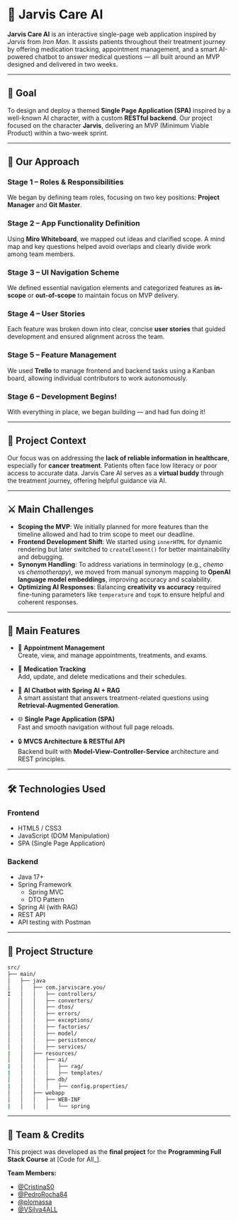# 💊 Jarvis Care AI

**Jarvis Care AI** is an interactive single-page web application inspired by *Jarvis* from *Iron Man*. It assists patients throughout their treatment journey by offering medication tracking, appointment management, and a smart AI-powered chatbot to answer medical questions — all built around an MVP designed and delivered in two weeks.

---

## 🎯 Goal

To design and deploy a themed **Single Page Application (SPA)** inspired by a well-known AI character, with a custom **RESTful backend**. Our project focused on the character **Jarvis**, delivering an MVP (Minimum Viable Product) within a two-week sprint.

---

## 🚀 Our Approach

### Stage 1 – Roles & Responsibilities  
We began by defining team roles, focusing on two key positions: **Project Manager** and **Git Master**.

### Stage 2 – App Functionality Definition  
Using **Miro Whiteboard**, we mapped out ideas and clarified scope. A mind map and key questions helped avoid overlaps and clearly divide work among team members.

### Stage 3 – UI Navigation Scheme  
We defined essential navigation elements and categorized features as **in-scope** or **out-of-scope** to maintain focus on MVP delivery.

### Stage 4 – User Stories  
Each feature was broken down into clear, concise **user stories** that guided development and ensured alignment across the team.

### Stage 5 – Feature Management  
We used **Trello** to manage frontend and backend tasks using a Kanban board, allowing individual contributors to work autonomously.

### Stage 6 – Development Begins!  
With everything in place, we began building — and had fun doing it!

---

## 🧠 Project Context

Our focus was on addressing the **lack of reliable information in healthcare**, especially for **cancer treatment**. Patients often face low literacy or poor access to accurate data. Jarvis Care AI serves as a **virtual buddy** through the treatment journey, offering helpful guidance via AI.

---

## ⚔️ Main Challenges

- **Scoping the MVP**: We initially planned for more features than the timeline allowed and had to trim scope to meet our deadline.
- **Frontend Development Shift**: We started using `innerHTML` for dynamic rendering but later switched to `createElement()` for better maintainability and debugging.
- **Synonym Handling**: To address variations in terminology (e.g., *chemo* vs *chemotherapy*), we moved from manual synonym mapping to **OpenAI language model embeddings**, improving accuracy and scalability.
- **Optimizing AI Responses**: Balancing **creativity vs accuracy** required fine-tuning parameters like `temperature` and `topK` to ensure helpful and coherent responses.

---

## 🔑 Main Features

- 📅 **Appointment Management**  
  Create, view, and manage appointments, treatments, and exams.

- 💊 **Medication Tracking**  
  Add, update, and delete medications and their schedules.

- 🤖 **AI Chatbot with Spring AI + RAG**  
  A smart assistant that answers treatment-related questions using **Retrieval-Augmented Generation**.

- 🌐 **Single Page Application (SPA)**  
  Fast and smooth navigation without full page reloads.

- 🔒 **MVCS Architecture & RESTful API**  
  Backend built with **Model-View-Controller-Service** architecture and REST principles.

---

## 🛠️ Technologies Used

### Frontend  
- HTML5 / CSS3  
- JavaScript (DOM Manipulation)  
- SPA (Single Page Application)

### Backend  
- Java 17+  
- Spring Framework  
  - Spring MVC  
  - DTO Pattern  
- Spring AI (with RAG)  
- REST API  
- API testing with Postman

---

## 📁 Project Structure

```bash
src/
├── main/
│   ├── java
│   │   ├── com.jarviscare.you/
I   │   │   ├── controllers/
│   │   │   ├── converters/
│   │   │   ├── dtos/
│   │   │   ├── errors/
│   │   │   ├── exceptions/
│   │   │   ├── factories/
│   │   │   ├── model/
│   │   │   ├── persistence/
│   │   │   ├── services/
|   │   ├── resources/
│   │   │   ├── ai/
|   │   │   │   ├── rag/
|   │   │   │   ├── templates/
│   │   │   ├── db/
|   │   │   │   ├── config.properties/
│   │   ├── webapp
│   │   │   ├── WEB-INF
|   │   │   │   └── spring
```

---

## 👥 Team & Credits

This project was developed as the **final project** for the **Programming Full Stack Course** at [Code for All_].

**Team Members:**
- [@CristinaS0](https://github.com/CristinaS0)  
- [@PedroRocha84](https://github.com/PedroRocha84)  
- [@plomassa](https://github.com/plomassa)  
- [@VSilva4ALL](https://github.com/VSilva4ALL)

